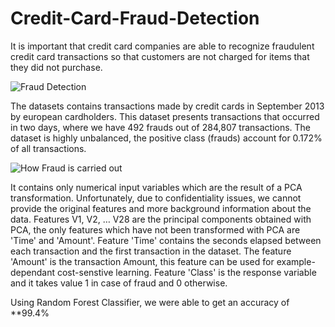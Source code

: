 # Credit-Card-Fraud-Detection

It is important that credit card companies are able to recognize fraudulent credit card transactions so that customers are not charged for items that they did not purchase.

![Fraud Detection](https://www.xenonstack.com/wp-content/uploads/xenonstack-credit-card-fraud-detection.png)

The datasets contains transactions made by credit cards in September 2013 by european cardholders.
This dataset presents transactions that occurred in two days, where we have 492 frauds out of 284,807 transactions. The dataset is highly unbalanced, the positive class (frauds) account for 0.172% of all transactions.

![How Fraud is carried out](https://linkurio.us/wp-content/uploads/2014/05/Credit-card-fraud-schema.png)

It contains only numerical input variables which are the result of a PCA transformation. Unfortunately, due to confidentiality issues, we cannot provide the original features and more background information about the data. Features V1, V2, … V28 are the principal components obtained with PCA, the only features which have not been transformed with PCA are 'Time' and 'Amount'. Feature 'Time' contains the seconds elapsed between each transaction and the first transaction in the dataset. The feature 'Amount' is the transaction Amount, this feature can be used for example-dependant cost-senstive learning. Feature 'Class' is the response variable and it takes value 1 in case of fraud and 0 otherwise.

Using Random Forest Classifier, we were able to get an accuracy of **99.4%
